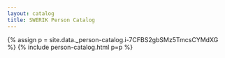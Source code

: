 ```yaml
---
layout: catalog
title: SWERIK Person Catalog
---
```

{% assign p = site.data._person-catalog.i-7CFBS2gbSMz5TmcsCYMdXG %}
{% include person-catalog.html p=p %}

